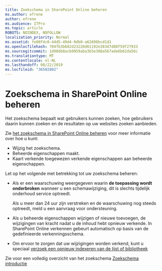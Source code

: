 ```yaml
---
title: Zoekschema in SharePoint Online beheren
ms.author: efrene
author: efrene
ms.audience: ITPro
ms.topic: article
ROBOTS: NOINDEX, NOFOLLOW
localization_priority: Normal
ms.assetid: fe00f4c0-44d5-49d4-9db0-a62698bcd1d1
ms.openlocfilehash: 704fb3b682d23220d61192e383d7d80f59f27933
ms.sourcegitcommit: 1d98db8acb9959aba3b5e308a567ade6b62da56c
ms.translationtype: MT
ms.contentlocale: nl-NL
ms.lasthandoff: 08/22/2019
ms.locfileid: "36502802"
---
```

# <a name="manage-search-schema-in-sharepoint-online"></a>Zoekschema in SharePoint Online beheren

Het zoekschema bepaalt wat gebruikers kunnen zoeken, hoe gebruikers daarin kunnen zoeken en de resultaten op uw websites zoeken aanbieden. 

Zie [het zoekschema in SharePoint Online beheren](https://docs.microsoft.com/sharepoint/manage-search-schema) voor meer informatie over hoe u kunt: 
- Wijzig het zoekschema.
- Beheerde eigenschappen maakt.
- Kaart verkende toegewezen verkende eigenschappen aan beheerde eigenschappen.

Let op het volgende met betrekking tot uw zoekschema beheren:

- Als er een waarschuwing weergegeven waarin **de toepassing wordt onderbroken** wanneer u een schemawijziging, dit is slechts tijdelijk onderhoud service optreedt. 

    Als u meer dan 24 uur zijn verstreken en de waarschuwing nog steeds optreedt, meld u een aanvraag voor ondersteuning.
- Als u beheerde eigenschappen wijzigen of nieuwe toevoegen, de wijzigingen van kracht nadat u de inhoud hebt opnieuw verkende. In SharePoint Online verkennen gebeurt automatisch op basis van de gedefinieerde verkenningsschema.
- Om ervoor te zorgen dat uw wijzigingen worden verkend, kunt u speciaal [verzoek een opnieuw indexeren van de lijst of bibliotheek](https://docs.microsoft.com/sharepoint/manage-search-schema#request-re-indexing-of-a-document-library-or-list) 

Zie voor een volledig overzicht van het zoekschema [Zoekschema introductie](https://blogs.technet.microsoft.com/tothesharepoint/2012/11/25/introducing-search-schema-for-sharepoint-2013/) 


